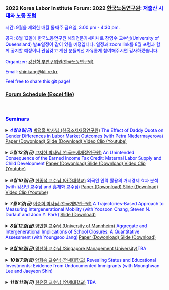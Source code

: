 ### 2022 Korea Labor Institute Forum: 2022 <font color="blue"><a href="https://www.kli.re.kr/kli/index.do" target="_blank">한국노동연구원</a>:   저출산 시대와 노동 포럼
시간: 9월을 제외한 매월 둘째주 금요일, 3:00 pm - 4:30 pm.

공지: 8월 12일에 한국노동연구원 해외전문가세미나로 장영수 교수님(University of Queensland) 발표일정이 같이 있을 예정입니다. 일정과 zoom link를 8월 포럼과 함께 공지할 예정이니 관심갖고 계신 분들께선 자유롭게 참여해주시면 감사하겠습니다. 

Organizer: <font color="blue"><a href="https://shinkangecon.github.io" target="_blank">강신혁 부연구위원(한국노동연구원)</a>

Email: shinkang@kli.re.kr

Feel free to share this git page!

### [Forum Schedule (Excel file)](Forum_Schedule.xlsx)

<br>

### Seminars
<details>
  <summary markdown="span"><b><i>4월 8일(금)</i></b></font> <font color="blue"><a href="https://sites.google.com/view/cheonghumpark/" target="_blank"> 박정흠 박사님 (한국조세재정연구원)</a>
    The Effect of Daddy Quota on Gender Differences in Labor Market Outcomes (with Petra Niedermayerova) </font></a>
  <a href="https://github.com/shinkangecon/kli_fertilityforum.github.io/blob/master/Park_Niedermayerova.pdf"> Paper (Dowonload) <a href="https://github.com/shinkangecon/kli_fertilityforum.github.io/blob/master/%EC%A0%80%EC%B6%9C%EC%82%B0%20%ED%8F%AC%EB%9F%BC_%EB%B0%95%EC%A0%95%ED%9D%A0%20%EB%B0%95%EC%82%AC%EB%8B%98%20%EB%B0%9C%ED%91%9C%20%EC%8A%AC%EB%9D%BC%EC%9D%B4%EB%93%9C.pdf"> Slide (Download) <a href="https://youtu.be/JAk2Id_1MpY"> Video Clip (Youtube) </font></a> 
  </summary>
      
  | **Abstract**          |
  |:---------------------------|
  | This paper studies the impact of a father-specific parental leave policy on labor market outcomes. In 2006, Quebec reformed their parental leave policy to include up to three weeks of paid paternity leave that is not transferable to the mother. Using a state-level difference-in-difference approach, we find that the so-called daddy quota increased the probability of employment for women and decreased the wage of younger men. In a theoretical framework, we show that policy-driven changes in gender norms are consistent with our findings. The results suggest that daddy quota promoted equal opportunities for women in the labor market.
  
 </details>
<br>
  
 <details>
  <summary markdown="span"><b><i>5월 13일(금)</i></b></font> <font color="blue"><a href="https://sites.google.com/view/ko-jeehyun" target="_blank"> 고지현 박사님 (한국조세재정연구원)</a>
   An Unintended Consequence of the Earned Income Tax Credit: Maternal Labor Supply and Child Development </font></a>
  <a href="https://github.com/shinkangecon/kli_fertilityforum.github.io/blob/master/Ko(2022).pdf"> Paper (Dowonload) <a href="https://github.com/shinkangecon/kli_fertilityforum.github.io/blob/master/Slide_Ko(2022).pdf"> Slide (Download) <a href="https://www.youtube.com/watch?v=Py1ETTVrZtk"> Video Clip (Youtube) </font></a>
  </summary>
  
  | **Abstract**          |
  |:---------------------------|
  | This paper examines the impact of the Earned Income Tax Credit (EITC) on the children of single mothers. While the EITC is typically thought to benefit low-income
children by increasing family income, it may also decrease caregiving inputs as a result of increased parental labor supply. Children of single mothers may be particularly sensitive to such decreases due to the lack of other parental support. Using a difference-in-differences (DID) approach to look at the impact of the 1993 EITC expansion, I find that EITC expansion reduces the combined math and reading test scores of children of single mothers by 13.61 percent of a standard deviation. The most important mechanism is reduced mother-child interactions due to the increased maternal labor supply. These results suggest that for the EITC to be an effective poverty reduction tool, it may need to be paired with other interventions such as child care.
  
 </details>
<br>
  
  

<details>
  <summary markdown="span"><b><i>6월 10일(금)</i></b></font> <font color="blue"><a href="http://econ.ajou.ac.kr/econ/professor/professor01.jsp?include=view&article_no=202110020&board_wrapper=%2Fecon%2Fprofessor%2Fprofessor01.jsp&pager.offset=0&board_no=402"> 한종석 교수님 (아주대학교)</a>
    외국인 인력 활용의 거시경제 효과 분석 (with 김선빈 교수님 and 홍재화 교수님)</font></a> <a href="https://github.com/shinkangecon/kli_fertilityforum.github.io/blob/master/김선빈_한종석_홍재화_외국인유입_220610.pdf"> Paper (Dowonload) <a href="https://github.com/shinkangecon/kli_fertilityforum.github.io/blob/master/(발표자료)한종석_외국인력_노동연.pdf"> Slide (Download) <a href="https://www.youtube.com/watch?v=q56xLoKFXt8"> Video Clip (Youtube) </font></a>
    
  </summary>
      
  | **Abstract**          |
  |:---------------------------|
  | 본 논문은 이질적 경제주체 중첩세대 일반균형 모형을 이용해 인구구조 변화로 인한 거시경제변수들의 이행경로를 전망하고, 생산연령인구 감소에 대응하기 위해 외국인력을 유입시키면 거시경제변수들의 이행경로가 얼마나 개선되는지 정량적으로 분석한다. 외국인력 유입 모의실험은 임시 체류와 영구적 체류로 구분하고, 각 실험에서 유입되는 외국인력도 비숙련 노동과 숙련 노동으로 구분해 4가지 시나리오를 상정한다. 분석 결과, 임시 체류 외국인력이 유입되는 경우 부양률이 크게 개선되어 일인당 생산의 경로가 개선된다. 반면, 영주 외국인력이 유입되는 경우 부양률 개선이 거의 나타나지 않고, 외국인들의 숙련도에 따라 일인당 생산 경로가 달라진다. 영주 체류하는 비숙련 외국인이 유입되면 일인당 생산은 오히려 악화되지만 숙련 외국인이 유입되면 일인당 생산은 개선된다. 그러나 개선정도는 임시 체류하는 숙련 외국인을 받아들이는 경우보다 낮다.
  
 </details>
<br>

<details>
  <summary markdown="span"><b><i>7월 8일(금)</i></b></font> <font color="blue"><a href="https://econ-seunghee.github.io/"> 이승희 박사님 (한국개발연구원)</a>
    A Trajectories-Based Approach to Measuring Intergenerational Mobility (with Yoosoon Chang, Steven N. Durlauf and Joon Y. Park)</font></a> <a href="https://github.com/shinkangecon/kli_fertilityforum.github.io/blob/master/7월 저출산 시대와 노동 포럼_이승희 박사님.pdf"> Slide (Download)
  </summary>
      
  </details>
<br>

<details>
  <summary markdown="span"><b><i>8월 12일(금)</i></b></font> <font color="blue"><a href="https://minchulyum.github.io/"> 염민철 교수님 (University of Mannheim)</a>
   Aggregate and Intergenerational Implications of School Closures: A Quantitative Assessment (with Youngsoo Jang) </font></a>
  <a href="https://github.com/shinkangecon/kli_fertilityforum.github.io/blob/master/JY_SchoolClosure_v3b_Revised.pdf"> Paper (Dowonload)   <https://github.com/shinkangecon/kli_fertilityforum.github.io/blob/master/JY_SchoolClosure_BM_v4_KLI.pdf"> Slide (Download) 
  </summary>
  
  | **Abstract**          |
  |:---------------------------|
  | This paper quantitatively investigates the medium- and long-term macroeconomic and distributional consequences of school closures through intergenerational channels. The model economy is a dynastic overlapping generations general equilibrium model in which schools, in the form of public education investments, complement parental investments in producing children's human capital. We Önd that unexpected school closure shocks have long-lasting adverse effects on macroeconomic aggregates and reduce intergenerational mobility, especially among older children. Higher substitutability between public and private investments induces smaller damages in the aggregate economy and the a§ected childrenís lifetime income, while exacerbating negative impacts on intergenerational mobility and inequality
      
  </details>
<br>

<details>
  <summary markdown="span"><b><i>9월 16일(금)</i></b></font> <font color="blue"><a href="https://sunhamyong.weebly.com/"> 명선하 교수님 (Singapore Management University)</a>TBA</font></a>
   
  </summary>
      
  </details>
<br>

<details>
  <summary markdown="span"><b><i>10월 7일(금)</i></b></font> <font color="blue"><a href="https://sites.google.com/site/heeseungyang"> 양희승 교수님 (연세대학교)</a>
   Revealing Status and Educational Investments: Evidence from Undocumented Immigrants (with Myunghwan Lee and Jaeyeon Shin)</font></a> 
  </summary>
      
  </details>
<br>


<details>
  <summary markdown="span"><b><i>11월 11일(금)</i></b></font> <font color="blue"><a href="https://sites.google.com/site/youjinhahn"> 한유진 교수님 (연세대학교)</a>
   TBA</font></a> 
  </summary>
      
  </details>
<br>
    
